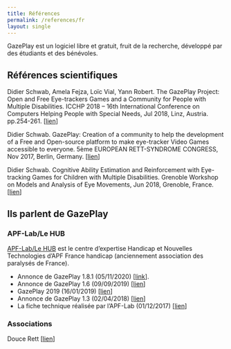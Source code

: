 ```yaml
---
title: Références
permalink: /references/fr
layout: single
---
```

GazePlay est un logiciel libre et gratuit, fruit de la recherche, développé par des étudiants et des bénévoles.

## Références scientifiques

Didier Schwab, Amela Fejza, Loïc Vial, Yann Robert. The GazePlay Project: Open and Free Eye-trackers Games and a Community for People with Multiple Disabilities. ICCHP 2018 – 16th International Conference on Computers Helping People with Special Needs, Jul 2018, Linz, Austria. pp.254-261. [[lien](https://hal.archives-ouvertes.fr/hal-01804271)]

Didier Schwab. GazePlay: Creation of a community to help the development of a Free and Open-source platform to make eye-tracker Video Games accessible to everyone. 5ème EUROPEAN RETT-SYNDROME CONGRESS, Nov 2017, Berlin, Germany. [[lien](https://hal.archives-ouvertes.fr/hal-01630628)]

Didier Schwab. Cognitive Ability Estimation and Reinforcement with Eye-tracking Games for Children with Multiple Disabilities. Grenoble Workshop on Models and Analysis of Eye Movements, Jun 2018, Grenoble, France. [[lien](https://hal.archives-ouvertes.fr/hal-01806290)]

## Ils parlent de GazePlay

### APF-Lab/Le HUB

[APF-Lab/Le HUB](https://lehub.apflab.org/) est le centre d’expertise Handicap et Nouvelles Technologies d’APF France handicap (anciennement association des paralysés de France).

* Annonce de GazePlay 1.8.1 (05/11/2020) [[link](http://rnt.eklablog.com/gazeplay-nouvelle-version-1-8-1-a204089012?fbclid=IwAR3_jHMXBbp6KaeccHfbBFLlDuPI5E79YuEfQmtPSrxwZOVOHqBdobEShsg)].
* Annonce de GazePlay 1.6 (09/09/2019) [[lien](https://lehub.apflab.org/gazeplay-nouvelle-version-avec-19-nouveaux-jeux/?fbclid=IwAR0ArX9iFD0xKGM1r1aLEHTF9LXDm4MElDX4nbyKTnj_5Lh9lMGPWpX4RXY)]
* GazePlay 2019 (16/01/2019) [[lien](http://rnt.eklablog.com/gazeplay-2019-a158370272)]
* Annonce de GazePlay 1.3 (02/04/2018) [[lien](http://c-rnt.apf.asso.fr/2018/04/02/gazeplay-1-3-mise-a-jour-et-nouveaux-jeux/)]
* La fiche technique réalisée par l’APF-Lab (01/12/2017) [[lien](http://documentation.apflab.org/crnt/api/article/article-display.php?r=04245gazeplay)]

### Associations

Douce Rett [[lien](https://doucesrett.wordpress.com/2019/01/21/gazeplay-2019/)]

